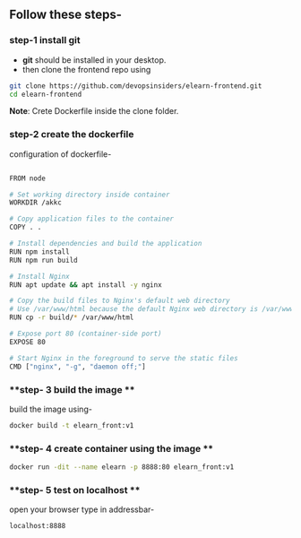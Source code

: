## Follow these steps-
### **step-1 install git**

- **git** should be installed in your desktop.
- then clone the frontend repo using
```sh
git clone https://github.com/devopsinsiders/elearn-frontend.git
cd elearn-frontend
```

**Note**: Crete Dockerfile inside the clone folder.

### **step-2 create the dockerfile**
configuration of dockerfile-
```sh

FROM node

# Set working directory inside container
WORKDIR /akkc

# Copy application files to the container
COPY . .

# Install dependencies and build the application
RUN npm install
RUN npm run build

# Install Nginx
RUN apt update && apt install -y nginx

# Copy the build files to Nginx's default web directory
# Use /var/www/html because the default Nginx web directory is /var/www/html
RUN cp -r build/* /var/www/html

# Expose port 80 (container-side port)
EXPOSE 80

# Start Nginx in the foreground to serve the static files
CMD ["nginx", "-g", "daemon off;"]

```
### **step- 3 build the image **
build the image using-
```sh
docker build -t elearn_front:v1
```

### **step- 4 create container using the image **
```sh
docker run -dit --name elearn -p 8888:80 elearn_front:v1
```
### **step- 5 test on localhost **
open your browser type in addressbar-
```sh
localhost:8888
```


